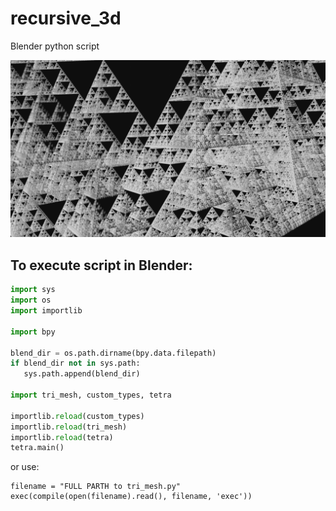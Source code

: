 # recursive_3d
Blender python script


![render005](renders/005.png)

## To execute script in Blender: 



```python
import sys
import os
import importlib

import bpy

blend_dir = os.path.dirname(bpy.data.filepath)
if blend_dir not in sys.path:
   sys.path.append(blend_dir)

import tri_mesh, custom_types, tetra

importlib.reload(custom_types)
importlib.reload(tri_mesh)
importlib.reload(tetra)
tetra.main()
```


or use:

```
filename = "FULL PARTH to tri_mesh.py"
exec(compile(open(filename).read(), filename, 'exec'))
```

